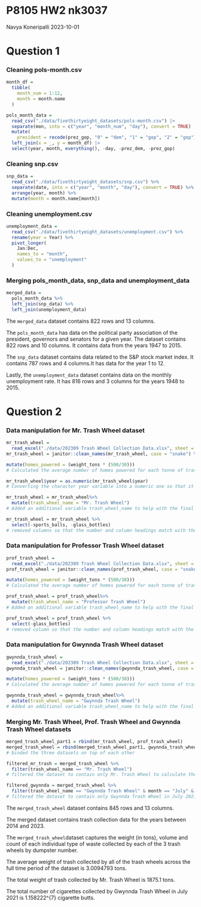 P8105 HW2 nk3037
================
Navya Koneripalli
2023-10-01

# Question 1

### Cleaning pols-month.csv

``` r
month_df = 
  tibble(
    month_num = 1:12,
    month = month.name
  )

pols_month_data = 
  read_csv("./data/fivethirtyeight_datasets/pols-month.csv") |>
  separate(mon, into = c("year", "month_num", "day"), convert = TRUE) |>
  mutate(
    president = recode(prez_gop, "0" = "dem", "1" = "gop", "2" = "gop")) |>
  left_join(x = _, y = month_df) |> 
  select(year, month, everything(), -day, -prez_dem, -prez_gop)
```

### Cleaning snp.csv

``` r
snp_data = 
  read_csv("./data/fivethirtyeight_datasets/snp.csv") %>% 
  separate(date, into = c("year", "month", "day"), convert = TRUE) %>% 
  arrange(year, month) %>% 
  mutate(month = month.name[month])
```

### Cleaning unemployment.csv

``` r
unemployment_data =
  read_csv("./data/fivethirtyeight_datasets/unemployment.csv") %>% 
  rename(year = Year) %>% 
  pivot_longer(
    Jan:Dec,
    names_to = "month",
    values_to = "unemployment"
  )
```

### Merging pols_month_data, snp_data and unemployment_data

``` r
merged_data =
  pols_month_data %>% 
  left_join(snp_data) %>% 
  left_join(unemployment_data)
```

The `merged_data` dataset contains 822 rows and 13 columns.

The `pols_month_data` has data on the political party association of the
president, governors and senators for a given year. The dataset contains
822 rows and 10 columns. It contains data from the years 1947 to 2015.

The `snp_data` dataset contains data related to the S&P stock market
index. It contains 787 rows and 4 columns.It has data for the year 1 to
12.

Lastly, the `unemployment_data` dataset contains data on the monthly
unemployment rate. It has 816 rows and 3 columns for the years 1948 to
2015.

# Question 2

### Data manipulation for Mr. Trash Wheel dataset

``` r
mr_trash_wheel = 
  read_excel("./data/202309 Trash Wheel Collection Data.xlsx", sheet = "Mr. Trash Wheel", range = "A2:N586")
mr_trash_wheel = janitor::clean_names(mr_trash_wheel, case = "snake") %>% #convert all variable names into snake_case

mutate(homes_powered = (weight_tons * (500/30)))
# Calculated the average number of homes powered for each tonne of trash and applied the formula to all the rows of the Mr. Trash Wheel dataset

mr_trash_wheel$year = as.numeric(mr_trash_wheel$year)
# Converting the character year variable into a numeric one so that it can be binded with the year variables from the other datasets

mr_trash_wheel = mr_trash_wheel%>% 
  mutate(trash_wheel_name = "Mr. Trash Wheel")
# Added an additional variable trash_wheel_name to help with the final bind of the datasets

mr_trash_wheel = mr_trash_wheel %>% 
  select(-sports_balls, -glass_bottles)
# removed columns so that the number and column headings match with the other two datasets for ease of binding
```

### Data manipulation for Professor Trash Wheel dataset

``` r
prof_trash_wheel =
  read_excel("./data/202309 Trash Wheel Collection Data.xlsx", sheet = "Professor Trash Wheel", range = "A2:M108")
prof_trash_wheel = janitor::clean_names(prof_trash_wheel, case = "snake") %>% #convert all variable names into snake_case

mutate(homes_powered = (weight_tons * (500/30)))
# Calculated the average number of homes powered for each tonne of trash and applied the formula to all the rows of the Professor Trash Wheel dataset

prof_trash_wheel = prof_trash_wheel%>% 
  mutate(trash_wheel_name = "Professor Trash Wheel")
# Added an additional variable trash_wheel_name to help with the final bind of the datasets

prof_trash_wheel = prof_trash_wheel %>% 
  select(-glass_bottles)
# removed column so that the number and column headings match with the other two datasets for ease of binding
```

### Data manipulation for Gwynnda Trash Wheel dataset

``` r
gwynnda_trash_wheel =
  read_excel("./data/202309 Trash Wheel Collection Data.xlsx", sheet = "Gwynnda Trash Wheel", range = "A2:L157")
gwynnda_trash_wheel = janitor::clean_names(gwynnda_trash_wheel, case = "snake") %>% #convert all variable names into snake_case

mutate(homes_powered = (weight_tons * (500/30)))
# Calculated the average number of homes powered for each tonne of trash and applied the formula to all the rows of the Gwynnda Trash Wheel dataset

gwynnda_trash_wheel = gwynnda_trash_wheel%>% 
  mutate(trash_wheel_name = "Gwynnda Trash Wheel")
# Added an additional variable trash_wheel_name to help with the final bind of the datasets
```

### Merging Mr. Trash Wheel, Prof. Trash Wheel and Gwynnda Trash Wheel datasets

``` r
merged_trash_wheel_part1 = rbind(mr_trash_wheel, prof_trash_wheel)
merged_trash_wheel = rbind(merged_trash_wheel_part1, gwynnda_trash_wheel)
# binded the three datasets on top of each other

filtered_mr_trash = merged_trash_wheel %>% 
  filter(trash_wheel_name == "Mr. Trash Wheel")
# filtered the dataset to contain only Mr. Trash Wheel to calculate the sum of weight of trash collected.

filtered_gwynnda = merged_trash_wheel %>% 
  filter(trash_wheel_name == "Gwynnda Trash Wheel" & month == "July" & year == "2021")
# filtered the dataset to contain only Gwynnda Trash Wheel in July 2021 to calculate the sum of cigarettes collected.
```

The `merged_trash_wheel` dataset contains 845 rows and 13 columns.

The merged dataset contains trash collection data for the years between
2014 and 2023.

The `merged_trash_wheel`dataset captures the weight (in tons), volume
and count of each individual type of waste collected by each of the 3
trash wheels by dumpster number.

The average weight of trash collected by all of the trash wheels across
the full time period of the dataset is 3.0094793 tons.

The total weight of trash collected by Mr. Trash Wheel is 1875.1 tons.

The total number of cigarettes collected by Gwynnda Trash Wheel in July
2021 is 1.158222^{7} cigarette butts.
